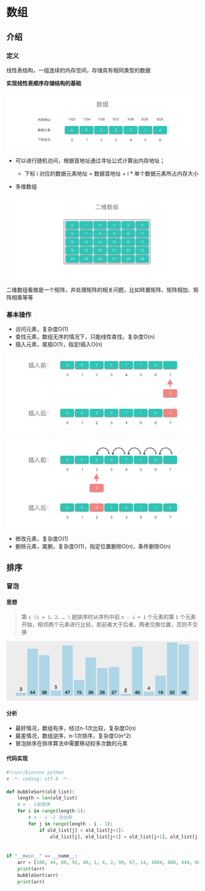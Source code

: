 # 数组

## 介绍

### 定义

线性表结构，一组连续的内存空间，存储具有相同类型的数据

**实现线性表顺序存储结构的基础**

![array](arr.png)

- 可以进行随机访问，根据首地址通过寻址公式计算出内存地址；

  - 下标 i 对应的数据元素地址 = 数据首地址 + i * 单个数据元素所占内存大小

- 多维数组

  ![erarr](ewarr.png)

二维数组看做是一个矩阵，并处理矩阵的相关问题，比如转置矩阵、矩阵相加、矩阵相乘等等

### 基本操作

- 访问元素，复杂度O(1)
- 查找元素，数组无序的情况下，只能线性查找，复杂度O(n)
- 插入元素，尾插O(1)，指定I插入O(n)

![inset](tinsert.png)

![iinsert](iinsert.png)

- 修改元素，复杂度O(1)
- 删除元素，尾删，复杂度O(1)，指定位置删除O(n)，条件删除O(n)

## 排序

### 冒泡

#### 思想

> 第 `i (i = 1，2，… )` 趟排序时从序列中前 `n - i + 1` 个元素的第 `1` 个元素开始，相邻两个元素进行比较，若前者大于后者，两者交换位置，否则不交换

![bubbleSort](bubbleSort.gif)

#### 分析

- 最好情况，数组有序，经过n-1次比较，复杂度O(n)
- 最差情况，数组逆序，n-1次排序，复杂度O(n^2)
- 冒泡排序在排序算法中需要移动较多次数的元素

#### 代码实现

```python
#!/usr/bin/env python
# -*- coding: utf-8 -*-

def bubbleSort(old_list):
    length = len(old_list)
    # n - 1轮排序
    for i in range(length-1):
        # n - i -1 次比较
        for j in range(length - i - 1):
            if old_list[j] > old_list[j+1]:
                old_list[j], old_list[j+1] = old_list[j+1], old_list[j]


if "__main__" == __name__:
    arr = [100, 44, 88, 92, 40, 1, 4, 2, 99, 67, 14, 1004, 888, 444, 666]
    print(arr)
    bubbleSort(arr)
    print(arr)
```

